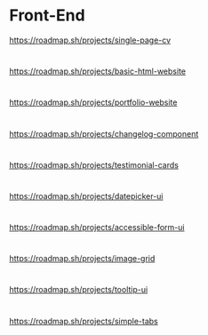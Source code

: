 # Front-End
https://roadmap.sh/projects/single-page-cv
#
https://roadmap.sh/projects/basic-html-website
#
https://roadmap.sh/projects/portfolio-website
#
https://roadmap.sh/projects/changelog-component
#
https://roadmap.sh/projects/testimonial-cards
#
https://roadmap.sh/projects/datepicker-ui
#
https://roadmap.sh/projects/accessible-form-ui
#
https://roadmap.sh/projects/image-grid
#
https://roadmap.sh/projects/tooltip-ui
#
https://roadmap.sh/projects/simple-tabs

